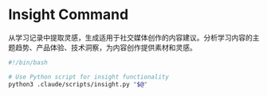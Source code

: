 # Insight Command

从学习记录中提取灵感，生成适用于社交媒体创作的内容建议。分析学习内容的主题趋势、产品体验、技术洞察，为内容创作提供素材和灵感。

```bash
#!/bin/bash

# Use Python script for insight functionality
python3 .claude/scripts/insight.py "$@"
```